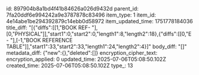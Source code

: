 id: 897904b8a1bd4f41b84626a026d9432d
parent_id: 7fa20ddf6e994242a9e3787878c83496
item_type: 1
item_id: 4e14abe1be294392879c14ebb0d58972
item_updated_time: 1751778184036
title_diff: "[{\"diffs\":[[1,\"BOOK REF- \"],[0,\"PHYSICAL\"]],\"start1\":0,\"start2\":0,\"length1\":8,\"length2\":18},{\"diffs\":[[0,\"E - \"],[-1,\"BOOK REFERENCE TABLE\"]],\"start1\":33,\"start2\":33,\"length1\":24,\"length2\":4}]"
body_diff: "[]"
metadata_diff: {"new":{},"deleted":[]}
encryption_cipher_text: 
encryption_applied: 0
updated_time: 2025-07-06T05:08:50.102Z
created_time: 2025-07-06T05:08:50.102Z
type_: 13